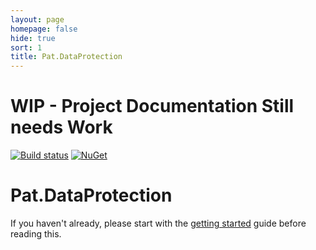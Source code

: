 ```yaml
---
layout: page
homepage: false
hide: true
sort: 1
title: Pat.DataProtection
---
```


# WIP - Project Documentation Still needs Work
[![Build status](https://ci.appveyor.com/api/projects/status/2df8y529t1sq75xf?svg=true)](https://ci.appveyor.com/project/ilivewithian/pat-dataprotection)
[![NuGet](https://img.shields.io/nuget/v/Pat.DataProtection.svg)](https://www.nuget.org/packages/Pat.DataProtection/)

# Pat.DataProtection


If you haven't already, please start with the [getting started](/docs/) guide before reading this.

